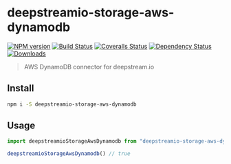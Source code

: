 # deepstreamio-storage-aws-dynamodb

[![NPM version][npm-image]][npm-url]
[![Build Status][travis-image]][travis-url]
[![Coveralls Status][coveralls-image]][coveralls-url]
[![Dependency Status][depstat-image]][depstat-url]
[![Downloads][download-badge]][npm-url]

> AWS DynamoDB connector for deepstream.io

## Install

```sh
npm i -S deepstreamio-storage-aws-dynamodb
```

## Usage

```js
import deepstreamioStorageAwsDynamodb from "deepstreamio-storage-aws-dynamodb"

deepstreamioStorageAwsDynamodb() // true
```

[npm-url]: https://npmjs.org/package/deepstreamio-storage-aws-dynamodb
[npm-image]: https://img.shields.io/npm/v/deepstreamio-storage-aws-dynamodb.svg?style=flat-square

[travis-url]: https://travis-ci.org/inxilpro/deepstreamio-storage-aws-dynamodb
[travis-image]: https://img.shields.io/travis/inxilpro/deepstreamio-storage-aws-dynamodb.svg?style=flat-square

[coveralls-url]: https://coveralls.io/r/inxilpro/deepstreamio-storage-aws-dynamodb
[coveralls-image]: https://img.shields.io/coveralls/inxilpro/deepstreamio-storage-aws-dynamodb.svg?style=flat-square

[depstat-url]: https://david-dm.org/inxilpro/deepstreamio-storage-aws-dynamodb
[depstat-image]: https://david-dm.org/inxilpro/deepstreamio-storage-aws-dynamodb.svg?style=flat-square

[download-badge]: http://img.shields.io/npm/dm/deepstreamio-storage-aws-dynamodb.svg?style=flat-square
